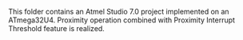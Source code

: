 This folder contains an Atmel Studio 7.0 project implemented on an ATmega32U4.
Proximity operation combined with Proximity Interrupt Threshold feature is realized.

